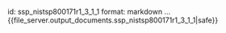 id: ssp_nistsp800171r1_3_1_1
format: markdown
...
{{file_server.output_documents.ssp_nistsp800171r1_3_1_1|safe}}